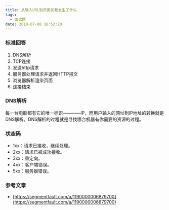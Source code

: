 ```yaml
---
title: 从输入URL到页面加载发生了什么
tags:
  - 面试题
date: 2018-07-08 16:52:20
---
```



### 标准回答
1. DNS解析
2. TCP连接
3. 发送http请求
4. 服务器处理请求并返回HTTP报文
5. 浏览器解析渲染页面
6. 连接结束

<!-- more -->

### DNS解析
每一台电脑都有它的唯一标识————IP，而用户输入的网址到IP地址的转换就是DNS解析。DNS解析的过程就是寻找哪台机器有你需要的资源的过程。

### 状态码
* 1xx：请求已接收，继续处理。
* 2xx：请求已被成功接收。
* 3xx：重定向。
* 4xx：客户端错误。
* 5xx：服务器错误。



### 参考文章
* [https://segmentfault.com/a/1190000006879700](https://segmentfault.com/a/1190000006879700)
